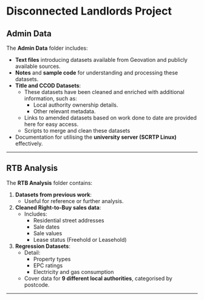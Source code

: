 # Disconnected Landlords Project

## Admin Data
The **Admin Data** folder includes:
- **Text files** introducing datasets available from Geovation and publicly available sources.
- **Notes** and **sample code** for understanding and processing these datasets.
- **Title and CCOD Datasets**:
  - These datasets have been cleaned and enriched with additional information, such as:
    - Local authority ownership details.
    - Other relevant metadata.
  - Links to amended datasets based on work done to date are provided here for easy access.
  - Scripts to merge and clean these datasets
- Documentation for utilising the **university server (SCRTP Linux)** effectively.

---

## RTB Analysis
The **RTB Analysis** folder contains:
1. **Datasets from previous work**:
   - Useful for reference or further analysis.
2. **Cleaned Right-to-Buy sales data**:
   - Includes:
     - Residential street addresses
     - Sale dates
     - Sale values
     - Lease status (Freehold or Leasehold)
3. **Regression Datasets**:
   - Detail:
     - Property types
     - EPC ratings
     - Electricity and gas consumption
   - Cover data for **9 different local authorities**, categorised by postcode.

---
